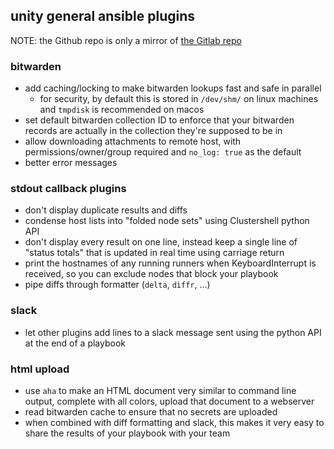 ## unity general ansible plugins

NOTE: the Github repo is only a mirror of [the Gitlab repo](https://gitlab.rc.umass.edu/unity/ansible-collections/general)

### bitwarden

* add caching/locking to make bitwarden lookups fast and safe in parallel
    * for security, by default this is stored in `/dev/shm/` on linux machines and `tmpdisk` is recommended on macos
* set default bitwarden collection ID to enforce that your bitwarden records are actually in the collection they're supposed to be in
* allow downloading attachments to remote host, with permissions/owner/group required and `no_log: true` as the default
* better error messages

### stdout callback plugins

* don't display duplicate results and diffs
* condense host lists into "folded node sets" using Clustershell python API
* don't display every result on one line, instead keep a single line of "status totals" that is updated in real time using carriage return
* print the hostnames of any running runners when KeyboardInterrupt is received, so you can exclude nodes that block your playbook
* pipe diffs through formatter (`delta`, `diffr`, ...)

### slack

* let other plugins add lines to a slack message sent using the python API at the end of a playbook

### html upload

* use `aha` to make an HTML document very similar to command line output, complete with all colors, upload that document to a webserver
* read bitwarden cache to ensure that no secrets are uploaded
* when combined with diff formatting and slack, this makes it very easy to share the results of your playbook with your team
